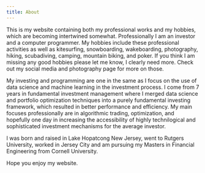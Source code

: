 ```yaml
---
title: About
---
```


This is my website containing both my professional works and my hobbies, which are becoming intertwined somewhat. Professionally I am an investor and a computer programmer.
My hobbies include these professional activities as well as kitesurfing, snowboarding, wakeboarding, photography, hiking, scubadiving, camping, mountain biking, and poker.
If you think I am missing any good hobbies please let me know, I clearly need more. Check out my social media and photography page for more on those.

My investing and programming are one in the same as I focus on the use of data science and machine learning in the investment process. I come from 7 years in fundamental investment management where I merged data science and 
portfolio optimization techniques into a purely fundamental investing framework, which resulted in better performance and efficiency. My main focuses professionally are in algorithmic trading, optimization, and hopefully one day in increasing the accessibility of
highly technilogical and sophisticated investment mechanisms for the average investor.

I was born and raised in Lake Hopatcong New Jersey, went to Rutgers University, worked in Jersey City and am pursuing my Masters in Financial Engineering from Cornell University.

Hope you enjoy my website.
